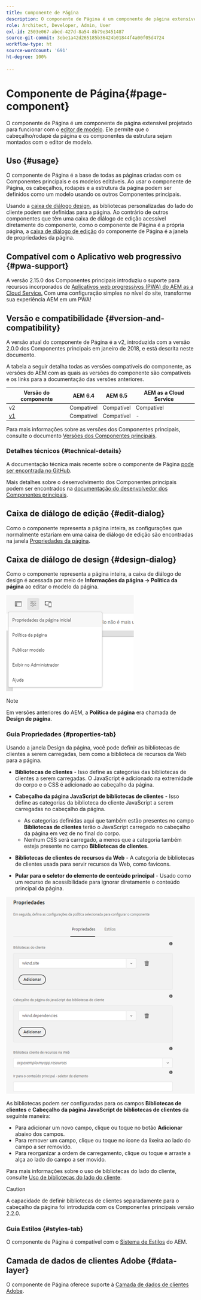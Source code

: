 ```yaml
---
title: Componente de Página
description: O componente de Página é um componente de página extensível projetado para funcionar com o editor de modelo e permitir que o cabeçalho/rodapé da página e os componentes da estrutura sejam montados com o editor de modelo.
role: Architect, Developer, Admin, User
exl-id: 2503e067-abed-427d-8a54-8b79e3451487
source-git-commit: 3ebe1a42d265185b36424b01844f4a00f05d4724
workflow-type: ht
source-wordcount: '691'
ht-degree: 100%

---
```


# Componente de Página{#page-component}

O componente de Página é um componente de página extensível projetado para funcionar com o [editor de modelo](https://docs.adobe.com/content/help/pt-BR/experience-manager-cloud-service/sites/authoring/features/templates.html). Ele permite que o cabeçalho/rodapé da página e os componentes da estrutura sejam montados com o editor de modelo.

## Uso {#usage}

O componente de Página é a base de todas as páginas criadas com os Componentes principais e os modelos editáveis. Ao usar o componente de Página, os cabeçalhos, rodapés e a estrutura da página podem ser definidos como um modelo usando os outros Componentes principais.

Usando a [caixa de diálogo design](#design-dialog), as bibliotecas personalizadas do lado do cliente podem ser definidas para a página. Ao contrário de outros componentes que têm uma caixa de diálogo de edição acessível diretamente do componente, como o componente de Página é a própria página, a [caixa de diálogo de edição](#edit-dialog) do componente de Página é a janela de propriedades da página.

## Compatível com o Aplicativo web progressivo {#pwa-support}

A versão 2.15.0 dos Componentes principais introduziu o suporte para recursos incorporados de [Aplicativos web progressivos (PWA) do AEM as a Cloud Service.](https://experienceleague.adobe.com/docs/experience-manager-cloud-service/sites/authoring/features/enable-pwa.html?lang=pt-BR) Com uma configuração simples no nível do site, transforme sua experiência AEM em um PWA!

## Versão e compatibilidade {#version-and-compatibility}

A versão atual do componente de Página é a v2, introduzida com a versão 2.0.0 dos Componentes principais em janeiro de 2018, e está descrita neste documento.

A tabela a seguir detalha todas as versões compatíveis do componente, as versões do AEM com as quais as versões do componente são compatíveis e os links para a documentação das versões anteriores.

| Versão do componente | AEM 6.4 | AEM 6.5 | AEM as a Cloud Service |
|---|---|---|---|
| v2 | Compatível | Compatível | Compatível |
| [v1](v1/page-v1.md) | Compatível | Compatível | - |

Para mais informações sobre as versões dos Componentes principais, consulte o documento [Versões dos Componentes principais](/help/versions.md).

### Detalhes técnicos {#technical-details}

A documentação técnica mais recente sobre o componente de Página [pode ser encontrada no GitHub](https://adobe.com/go/aem_cmp_tech_page_v2_br).

Mais detalhes sobre o desenvolvimento dos Componentes principais podem ser encontrados na [documentação do desenvolvedor dos Componentes principais](/help/developing/overview.md).

## Caixa de diálogo de edição {#edit-dialog}

Como o componente representa a página inteira, as configurações que normalmente estariam em uma caixa de diálogo de edição são encontradas na janela [Propriedades da página](https://docs.adobe.com/content/help/pt-BR/experience-manager-cloud-service/sites/authoring/fundamentals/page-properties.html).

## Caixa de diálogo de design {#design-dialog}

Como o componente representa a página inteira, a caixa de diálogo de design é acessada por meio de **Informações da página -> Política da página** ao editar o modelo da página.

![Política da página](/help/assets/page-policy.png)

>[!NOTE]
>
>Em versões anteriores do AEM, a **Política de página** era chamada de **Design de página**.

### Guia Propriedades {#properties-tab}

Usando a janela Design da página, você pode definir as bibliotecas de clientes a serem carregadas, bem como a biblioteca de recursos da Web para a página.

* **Bibliotecas de clientes** - Isso define as categorias das bibliotecas de clientes a serem carregadas. O JavaScript é adicionado na extremidade do corpo e o CSS é adicionado ao cabeçalho da página.
* **Cabeçalho da página JavaScript de bibliotecas de clientes** - Isso define as categorias da biblioteca do cliente JavaScript a serem carregadas no cabeçalho da página.
   * As categorias definidas aqui que também estão presentes no campo **Bibliotecas de clientes** terão o JavaScript carregado no cabeçalho da página em vez de no final do corpo.
   * Nenhum CSS será carregado, a menos que a categoria também esteja presente no campo **Bibliotecas de clientes**.

* **Bibliotecas de clientes de recursos da Web** - A categoria de bibliotecas de clientes usada para servir recursos da Web, como favicons.

* **Pular para o seletor do elemento de conteúdo principal** - Usado como um recurso de acessibilidade para ignorar diretamente o conteúdo principal da página.

![Caixa de diálogo de design do componente de Página](/help/assets/page-design.png)

As bibliotecas podem ser configuradas para os campos **Bibliotecas de clientes** e **Cabeçalho da página JavaScript de bibliotecas de clientes** da seguinte maneira:

* Para adicionar um novo campo, clique ou toque no botão **Adicionar** abaixo dos campos.
* Para remover um campo, clique ou toque no ícone da lixeira ao lado do campo a ser removido.
* Para reorganizar a ordem de carregamento, clique ou toque e arraste a alça ao lado do campo a ser movido.

Para mais informações sobre o uso de bibliotecas do lado do cliente, consulte [Uso de bibliotecas do lado do cliente](https://experienceleague.adobe.com/docs/experience-manager-65/developing/introduction/clientlibs.html?lang=pt-BR).

>[!CAUTION]
>
>A capacidade de definir bibliotecas de clientes separadamente para o cabeçalho da página foi introduzida com os Componentes principais versão 2.2.0.

### Guia Estilos {#styles-tab}

O componente de Página é compatível com o [Sistema de Estilos](/help/get-started/authoring.md#component-styling) do AEM.

## Camada de dados de clientes Adobe {#data-layer}

O componente de Página oferece suporte à [Camada de dados de clientes Adobe](/help/developing/data-layer/overview.md).
